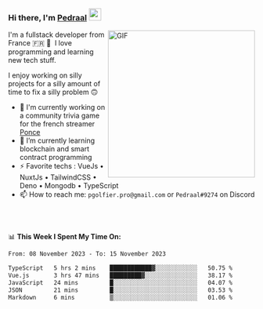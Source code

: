 ### Hi there, I'm <a href="https://pedraal.dev" target="_blank">Pedraal</a> <img src="https://media.giphy.com/media/hvRJCLFzcasrR4ia7z/giphy.gif" width="25px">
<img align="right" alt="GIF" src="https://pedraal.dev/avatar.png" width="300" height="300" />

I'm a fullstack developer from France 🇫🇷 🥖 &nbsp;I love programming and learning new
tech stuff.

I enjoy working on silly projects for a silly amount of time to fix a silly problem 🙃

- 🔭  I'm currently working on a community trivia game for the french streamer <a href="https://twitch.tv/ponce" target="_blank">Ponce</a>
- 🌱 I’m currently learning blockchain and smart contract programming
- ⚡ Favorite techs : VueJs &bull; NuxtJs &bull; TailwindCSS &bull; Deno &bull; Mongodb &bull; TypeScript
- 📫 How to reach me: `pgolfier.pro@gmail.com` or `Pedraal#9274` on Discord

<br>
<br>

📊 **This Week I Spent My Time On:**
<!--START_SECTION:waka-->

```txt
From: 08 November 2023 - To: 15 November 2023

TypeScript   5 hrs 2 mins    ████████████▓░░░░░░░░░░░░   50.75 %
Vue.js       3 hrs 47 mins   █████████▓░░░░░░░░░░░░░░░   38.17 %
JavaScript   24 mins         █░░░░░░░░░░░░░░░░░░░░░░░░   04.07 %
JSON         21 mins         █░░░░░░░░░░░░░░░░░░░░░░░░   03.53 %
Markdown     6 mins          ▒░░░░░░░░░░░░░░░░░░░░░░░░   01.06 %
```

<!--END_SECTION:waka-->
